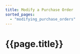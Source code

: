 ```yaml
---
title: Modify a Purchase Order
sorted_pages:
  - "modifying_purchase_orders"
---
```

# {{page.title}}

